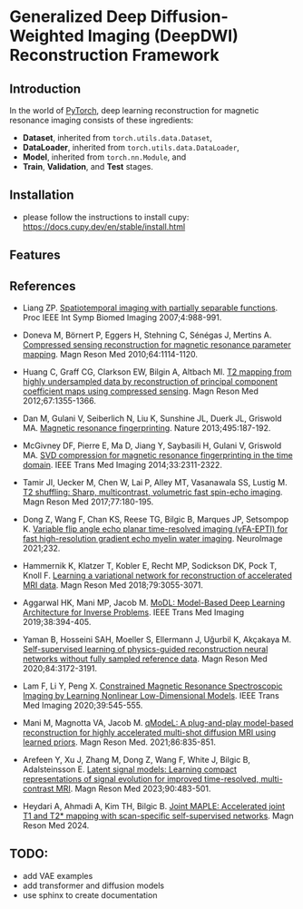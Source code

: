 # Generalized Deep Diffusion-Weighted Imaging (DeepDWI) Reconstruction Framework

## Introduction

In the world of [PyTorch](https://pytorch.org/), deep learning reconstruction for magnetic resonance imaging consists of these ingredients:

* **Dataset**, inherited from `torch.utils.data.Dataset`,
* **DataLoader**, inherited from `torch.utils.data.DataLoader`,
* **Model**, inherited from `torch.nn.Module`, and
* **Train**, **Validation**, and **Test** stages.


## Installation

* please follow the instructions to install cupy: https://docs.cupy.dev/en/stable/install.html


## Features


## References

* Liang ZP. [Spatiotemporal imaging with partially separable functions](https://doi.org/10.1109/ISBI.2007.357020). Proc IEEE Int Symp Biomed Imaging 2007;4:988-991.

* Doneva M, Börnert P, Eggers H, Stehning C, Sénégas J, Mertins A. [Compressed sensing reconstruction for magnetic resonance parameter mapping](https://doi.org/10.1002/mrm.22483). Magn Reson Med 2010;64:1114-1120.

* Huang C, Graff CG, Clarkson EW, Bilgin A, Altbach MI. [T2 mapping from highly undersampled data by reconstruction of principal component coefficient maps using compressed sensing](https://doi.org/10.1002/mrm.23128). Magn Reson Med 2012;67:1355-1366.

* Dan M, Gulani V, Seiberlich N, Liu K, Sunshine JL, Duerk JL, Griswold MA. [Magnetic resonance fingerprinting](https://doi.org/10.1038/nature11971). Nature 2013;495:187-192.

* McGivney DF, Pierre E, Ma D, Jiang Y, Saybasili H, Gulani V, Griswold MA. [SVD compression for magnetic resonance fingerprinting in the time domain](https://doi.org/10.1109/TMI.2014.2337321). IEEE Trans Med Imaging 2014;33:2311-2322.

* Tamir JI, Uecker M, Chen W, Lai P, Alley MT, Vasanawala SS, Lustig M. [T2 shuffling: Sharp, multicontrast, volumetric fast spin-echo imaging](https://doi.org/10.1002/mrm.26102). Magn Reson Med 2017;77:180-195.

* Dong Z, Wang F, Chan KS, Reese TG, Bilgic B, Marques JP, Setsompop K. [Variable flip angle echo planar time-resolved imaging (vFA-EPTI) for fast high-resolution gradient echo myelin water imaging](https://doi.org/10.1016/j.neuroimage.2021.117897). NeuroImage 2021;232.

* Hammernik K, Klatzer T, Kobler E, Recht MP, Sodickson DK, Pock T, Knoll F. [Learning a variational network for reconstruction of accelerated MRI data](https://doi.org/10.1002/mrm.26977). Magn Reson Med 2018;79:3055-3071.

* Aggarwal HK, Mani MP, Jacob M. [MoDL: Model-Based Deep Learning Architecture for Inverse Problems](https://doi.org/10.1109/TMI.2018.2865356). IEEE Trans Med Imaging 2019;38:394-405.

* Yaman B, Hosseini SAH, Moeller S, Ellermann J, Uğurbil K, Akçakaya M. [Self-supervised learning of physics-guided reconstruction neural networks without fully sampled reference data](https://doi.org/10.1002/mrm.28378). Magn Reson Med 2020;84:3172-3191.

* Lam F, Li Y, Peng X. [Constrained Magnetic Resonance Spectroscopic Imaging by Learning Nonlinear Low-Dimensional Models](https://doi.org/10.1109/TMI.2019.2930586). IEEE Trans Med Imaging 2020;39:545-555.

* Mani M, Magnotta VA, Jacob M. [qModeL: A plug-and-play model-based reconstruction for highly accelerated multi-shot diffusion MRI using learned priors](https://doi.org/10.1002/mrm.28756). Magn Reson Med. 2021;86:835-851.

* Arefeen Y, Xu J, Zhang M, Dong Z, Wang F, White J, Bilgic B, Adalsteinsson E. [Latent signal models: Learning compact representations of signal evolution for improved time-resolved, multi-contrast MRI](https://doi.org/10.1002/mrm.29657). Magn Reson Med 2023;90:483-501.

* Heydari A, Ahmadi A, Kim TH, Bilgic B. [Joint MAPLE: Accelerated joint T1 and T2* mapping with scan-specific self-supervised networks](https://doi.org/10.1002/mrm.29989). Magn Reson Med 2024.


## TODO:

* add VAE examples
* add transformer and diffusion models
* use sphinx to create documentation